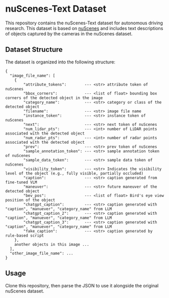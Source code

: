 # nuScenes-Text Dataset

This repository contains the nuScenes-Text dataset for autonomous driving research. This dataset is based on [nuScenes](https://www.nuscenes.org/) and includes text descriptions of objects captured by the cameras in the nuScenes dataset.

## Dataset Structure

The dataset is organized into the following structure:

```nuscenes_with_text
{ 
  "image_file_name": [                    
    {
        "attribute_tokens":        --- <str> attribute token of nuScenes
        "bbox_corners":            --- <list of float> bounding box corners of the detected object in the image
        "category_name":           --- <str> category or class of the detected object
        "filename":                --- <str> image file name
        "instance_token":          --- <str> instance token of nuScenes
        "next":                    --- <str> next token of nuScenes
        "num_lidar_pts":           --- <int> number of LiDAR points associated with the detected object
        "num_radar_pts":           --- <int> number of radar points associated with the detected object
        "prev":                    --- <str> prev token of nuScenes
        "sample_annotation_token": --- <str> sample annotation token of nuScenes
        "sample_data_token":       --- <str> sample data token of nuScenes
        "visibility_token":        --- <str> Indicates the visibility level of the object (e.g., fully visible, partially occluded)
        "caption":                 --- <str> caption generated from fine-tuned VLM
        "maneuver":                --- <str> future maneuver of the detected object
        "bev_pos":                 --- <list of float> Bird's eye view position of the object
        "chatgpt_caption":         --- <str> caption generated with "caption", "manuever", "category_name" from LLM
        "chatgpt_caption_2":       --- <str> caption generated with "caption", "manuever", "category_name" from LLM
        "chatgpt_caption_3":       --- <str> caption generated with "caption", "manuever", "category_name" from LLM
        "fake_caption":            --- <str> caption generated by rule-based script
    },
    another objects in this image ...
  ],
  "other_image_file_name": ...
}
```

## Usage

Clone this repository, then parse the JSON to use it alongside the original nuScenes dataset.